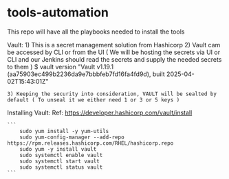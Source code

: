 # tools-automation

This repo will have all the playbooks needed to install the tools

Vault: 
    1) This is a secret management solution from Hashicorp
    2) Vault cam be accessed by CLI or from the UI ( We will be hosting the secrets via UI or CLI and our Jenkins should read the secrets and supply the needed secrets to them )
        $ vault version
        "Vault v1.19.1 (aa75903ec499b2236da9e7bbbfeb7fd16fa4fd9d), built 2025-04-02T15:43:01Z" 
    
    3) Keeping the security into consideration, VAULT will be sealted by default ( To unseal it we either need 1 or 3 or 5 keys )

Installing Vault:
    Ref: https://developer.hashicorp.com/vault/install

    ```
        sudo yum install -y yum-utils
        sudo yum-config-manager --add-repo https://rpm.releases.hashicorp.com/RHEL/hashicorp.repo
        sudo yum -y install vault
        sudo systemctl enable vault
        sudo systemctl start vault
        sudo systemctl status vault
    ```